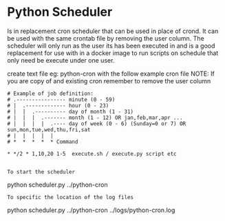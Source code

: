 # Python Scheduler 
Is in replacement cron scheduler that can be used in place of crond.   It can be used with the same crontab file by removing the user column.   The scheduler will only run as the user its has been executed in and is a good replacement for use with in a docker image to run scripts on schedule that only need be execute under one user.


create text file eg: python-cron with the follow example cron file 
NOTE: If you are copy of and existing cron remember to remove the user column
```
# Example of job definition:
# .---------------- minute (0 - 59)
# |  .------------- hour (0 - 23)
# |  |  .---------- day of month (1 - 31)
# |  |  |  .------- month (1 - 12) OR jan,feb,mar,apr ...
# |  |  |  |  .---- day of week (0 - 6) (Sunday=0 or 7) OR sun,mon,tue,wed,thu,fri,sat
# |  |  |  |  |
# *  *  *  *  * Command
  
* */2 * 1,10,20 1-5  execute.sh / execute.py script etc


To start the scheduler

```
python scheduler.py ../python-cron   
```
To specific the location of the log files

```
python scheduler.py ../python-cron ../logs/python-cron.log
```
